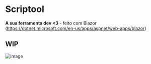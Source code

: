 # Scriptool
**A sua ferramenta dev <3** - feito com Blazor (https://dotnet.microsoft.com/en-us/apps/aspnet/web-apps/blazor)

## WIP
![image](https://github.com/joaovictorlongo/scriptool/assets/43239578/1310c59c-25d9-454c-a7f5-6d1516e77516)
